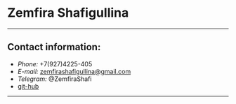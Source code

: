 # Zemfira Shafigullina

---

## Contact information:

- _Phone:_ +7(927)4225-405
- _E-mail:_ zemfirashafigullina@gmail.com
- _Telegram:_ @ZemfiraShafi
- [git-hub](https://github.com/Zemfira-Shafi)

---
